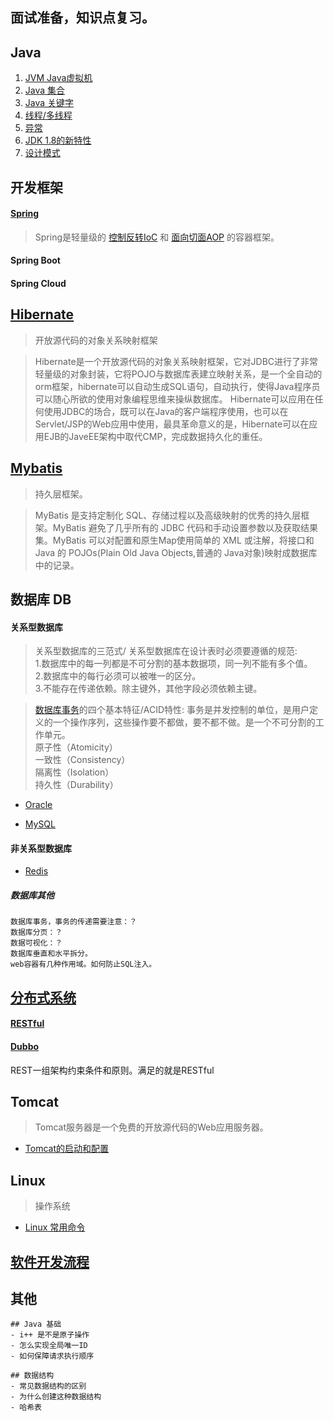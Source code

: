 ## 面试准备，知识点复习。

## Java 
1. [JVM Java虚拟机](./JavaWeb/JVM.md)
2. [Java 集合](./JavaWeb/Collection.md)
3. [Java 关键字](./JavaWeb/keyword.md)
4. [线程/多线程](./JavaWeb/Thread.md)
5. [异常](./JavaWeb/Throwable.md)
6. [JDK 1.8的新特性](./JavaWeb/JDK1.8.md)
7. [设计模式](./Design-Pattern/Design-Pattern.md)

## 开发框架

#### [Spring](./Spring/Spring.md) 

> Spring是轻量级的 [控制反转IoC](Spring/Spring-IoC.md) 和 [面向切面AOP](./Spring/Spring-AOP.md) 的容器框架。

#### Spring Boot

#### Spring Cloud 

## [Hibernate](./Hibernate/Hibernate.md) 
> 开放源代码的对象关系映射框架

> Hibernate是一个开放源代码的对象关系映射框架，它对JDBC进行了非常轻量级的对象封装，它将POJO与数据库表建立映射关系，是一个全自动的orm框架，hibernate可以自动生成SQL语句，自动执行，使得Java程序员可以随心所欲的使用对象编程思维来操纵数据库。 Hibernate可以应用在任何使用JDBC的场合，既可以在Java的客户端程序使用，也可以在Servlet/JSP的Web应用中使用，最具革命意义的是，Hibernate可以在应用EJB的JaveEE架构中取代CMP，完成数据持久化的重任。

## [Mybatis](./Mybatis/Mybatis.md) 
> 持久层框架。

> MyBatis 是支持定制化 SQL、存储过程以及高级映射的优秀的持久层框架。MyBatis 避免了几乎所有的 JDBC 代码和手动设置参数以及获取结果集。MyBatis 可以对配置和原生Map使用简单的 XML 或注解，将接口和 Java 的 POJOs(Plain Old Java Objects,普通的 Java对象)映射成数据库中的记录。

## 数据库 DB

#### 关系型数据库
> 关系型数据库的三范式/ 关系型数据库在设计表时必须要遵循的规范: 
<br> 1.数据库中的每一列都是不可分割的基本数据项，同一列不能有多个值。
<br> 2.数据库中的每行必须可以被唯一的区分。
<br> 3.不能存在传递依赖。除主键外，其他字段必须依赖主键。

> [数据库事务](/DB/DB-transaction.md)的四个基本特征/ACID特性: 事务是并发控制的单位，是用户定义的一个操作序列，这些操作要不都做，要不都不做。是一个不可分割的工作单元。
<br> 原子性（Atomicity）
<br> 一致性（Consistency）
<br> 隔离性（Isolation）
<br> 持久性（Durability）

- [Oracle](/DB/Oracle.md)

- [MySQL](/DB/MySQL.md)

#### 非关系型数据库 
- [Redis](/DB/Redis.md)

##### 数据库其他
```text
数据库事务，事务的传递需要注意：？
数据库分页：？
数据可视化：？
数据库垂直和水平拆分。
web容器有几种作用域。如何防止SQL注入。
```
## [分布式系统](./Distributed-System/distributed-system.md)
####  [RESTful](/RESTful/RESTful.md)
#### [Dubbo](./Dubbo/Dubbo.md)

REST一组架构约束条件和原则。满足的就是RESTful

## Tomcat 
> Tomcat服务器是一个免费的开放源代码的Web应用服务器。

- [Tomcat的启动和配置](./Tomcat/Tomcat.md)

## Linux 
> 操作系统
- [Linux 常用命令](./Linux/Linux.md)

##  [软件开发流程](./process/Software-Development-Process.md)

## 其他
```text
## Java 基础
- i++ 是不是原子操作
- 怎么实现全局唯一ID
- 如何保障请求执行顺序

## 数据结构
- 常见数据结构的区别
- 为什么创建这种数据结构
- 哈希表
```



